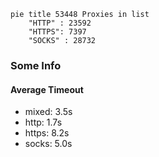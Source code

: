 
```mermaid
pie title 53448 Proxies in list
    "HTTP" : 23592
    "HTTPS": 7397
    "SOCKS" : 28732
```

### Some Info
#### Average Timeout

- mixed: 3.5s
- http: 1.7s
- https: 8.2s
- socks: 5.0s
